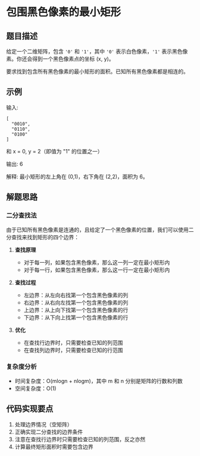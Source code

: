 # 包围黑色像素的最小矩形

## 题目描述
给定一个二维矩阵，包含 `'0'` 和 `'1'`，其中 `'0'` 表示白色像素，`'1'` 表示黑色像素。你还会得到一个黑色像素点的坐标 (x, y)。

要求找到包含所有黑色像素的最小矩形的面积。已知所有黑色像素都是相连的。

## 示例
输入:
```
[
  "0010",
  "0110",
  "0100"
]
```
和 x = 0, y = 2（即值为 "1" 的位置之一）

输出: 6

解释: 最小矩形的左上角在 (0,1)，右下角在 (2,2)，面积为 6。

## 解题思路

### 二分查找法
由于已知所有黑色像素是连通的，且给定了一个黑色像素的位置，我们可以使用二分查找来找到矩形的四个边界：

1. **查找原理**
   - 对于每一列，如果包含黑色像素，那么这一列一定在最小矩形内
   - 对于每一行，如果包含黑色像素，那么这一行一定在最小矩形内

2. **查找过程**
   - 左边界：从左向右找第一个包含黑色像素的列
   - 右边界：从右向左找第一个包含黑色像素的列
   - 上边界：从上向下找第一个包含黑色像素的行
   - 下边界：从下向上找第一个包含黑色像素的行

3. **优化**
   - 在查找行边界时，只需要检查已知的列范围
   - 在查找列边界时，只需要检查已知的行范围

### 复杂度分析
- 时间复杂度：O(mlogn + nlogm)，其中 m 和 n 分别是矩阵的行数和列数
- 空间复杂度：O(1)

## 代码实现要点
1. 处理边界情况（空矩阵）
2. 正确实现二分查找的边界条件
3. 注意在查找行边界时只需要检查已知的列范围，反之亦然
4. 计算最终矩形面积时需要包含边界 